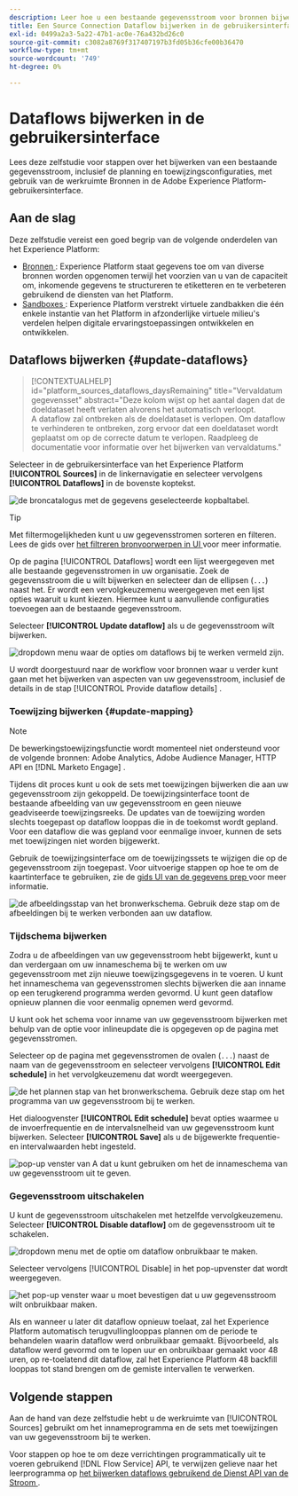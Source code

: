 ```yaml
---
description: Leer hoe u een bestaande gegevensstroom voor bronnen bijwerkt in de gebruikersinterface van het Experience Platform.
title: Een Source Connection Dataflow bijwerken in de gebruikersinterface
exl-id: 0499a2a3-5a22-47b1-ac0e-76a432bd26c0
source-git-commit: c3082a8769f317407197b3fd05b36cfe00b36470
workflow-type: tm+mt
source-wordcount: '749'
ht-degree: 0%

---
```


# Dataflows bijwerken in de gebruikersinterface

Lees deze zelfstudie voor stappen over het bijwerken van een bestaande gegevensstroom, inclusief de planning en toewijzingsconfiguraties, met gebruik van de werkruimte Bronnen in de Adobe Experience Platform-gebruikersinterface.

## Aan de slag

Deze zelfstudie vereist een goed begrip van de volgende onderdelen van het Experience Platform:

* [ Bronnen ](../../home.md): Experience Platform staat gegevens toe om van diverse bronnen worden opgenomen terwijl het voorzien van u van de capaciteit om, inkomende gegevens te structureren te etiketteren en te verbeteren gebruikend de diensten van het Platform.
* [ Sandboxes ](../../../sandboxes/home.md): Experience Platform verstrekt virtuele zandbakken die één enkele instantie van het Platform in afzonderlijke virtuele milieu&#39;s verdelen helpen digitale ervaringstoepassingen ontwikkelen en ontwikkelen.

## Dataflows bijwerken {#update-dataflows}

>[!CONTEXTUALHELP]
>id="platform_sources_dataflows_daysRemaining"
>title="Vervaldatum gegevensset"
>abstract="Deze kolom wijst op het aantal dagen dat de doeldataset heeft verlaten alvorens het automatisch verloopt.<br> A dataflow zal ontbreken als de doeldataset is verlopen. Om dataflow te verhinderen te ontbreken, zorg ervoor dat een doeldataset wordt geplaatst om op de correcte datum te verlopen. Raadpleeg de documentatie voor informatie over het bijwerken van vervaldatums."

Selecteer in de gebruikersinterface van het Experience Platform **[!UICONTROL Sources]** in de linkernavigatie en selecteer vervolgens **[!UICONTROL Dataflows]** in de bovenste koptekst.

![ de broncatalogus met de gegevens geselecteerde kopbaltabel.](../../images/tutorials/update-dataflows/catalog.png)

>[!TIP]
>
>Met filtermogelijkheden kunt u uw gegevensstromen sorteren en filteren. Lees de gids over [ het filtreren bronvoorwerpen in UI ](./filter.md) voor meer informatie.

Op de pagina [!UICONTROL Dataflows] wordt een lijst weergegeven met alle bestaande gegevensstromen in uw organisatie. Zoek de gegevensstroom die u wilt bijwerken en selecteer dan de ellipsen (`...`) naast het. Er wordt een vervolgkeuzemenu weergegeven met een lijst opties waaruit u kunt kiezen. Hiermee kunt u aanvullende configuraties toevoegen aan de bestaande gegevensstroom.

Selecteer **[!UICONTROL Update dataflow]** als u de gegevensstroom wilt bijwerken.

![ dropdown menu waar de opties om dataflows bij te werken vermeld zijn.](../../images/tutorials/update-dataflows/dropdown_update.png)

U wordt doorgestuurd naar de workflow voor bronnen waar u verder kunt gaan met het bijwerken van aspecten van uw gegevensstroom, inclusief de details in de stap [!UICONTROL Provide dataflow details] .

### Toewijzing bijwerken {#update-mapping}

>[!NOTE]
>
>De bewerkingstoewijzingsfunctie wordt momenteel niet ondersteund voor de volgende bronnen: Adobe Analytics, Adobe Audience Manager, HTTP API en [!DNL Marketo Engage] .

Tijdens dit proces kunt u ook de sets met toewijzingen bijwerken die aan uw gegevensstroom zijn gekoppeld.  De toewijzingsinterface toont de bestaande afbeelding van uw gegevensstroom en geen nieuwe geadviseerde toewijzingsreeks. De updates van de toewijzing worden slechts toegepast op dataflow looppas die in de toekomst wordt gepland. Voor een dataflow die was gepland voor eenmalige invoer, kunnen de sets met toewijzingen niet worden bijgewerkt.

Gebruik de toewijzingsinterface om de toewijzingssets te wijzigen die op de gegevensstroom zijn toegepast. Voor uitvoerige stappen op hoe te om de kaartinterface te gebruiken, zie de [ gids UI van de gegevens prep ](../../../data-prep/ui/mapping.md) voor meer informatie.

![ de afbeeldingsstap van het bronwerkschema. Gebruik deze stap om de afbeeldingen bij te werken verbonden aan uw dataflow.](../../images/tutorials/update-dataflows/mapping.png)

### Tijdschema bijwerken

Zodra u de afbeeldingen van uw gegevensstroom hebt bijgewerkt, kunt u dan verdergaan om uw innameschema bij te werken om uw gegevensstroom met zijn nieuwe toewijzingsgegevens in te voeren. U kunt het innameschema van gegevensstromen slechts bijwerken die aan inname op een terugkerend programma werden gevormd. U kunt geen dataflow opnieuw plannen die voor eenmalig opnemen werd gevormd.

U kunt ook het schema voor inname van uw gegevensstroom bijwerken met behulp van de optie voor inlineupdate die is opgegeven op de pagina met gegevensstromen.

Selecteer op de pagina met gegevensstromen de ovalen (`...`) naast de naam van de gegevensstroom en selecteer vervolgens **[!UICONTROL Edit schedule]** in het vervolgkeuzemenu dat wordt weergegeven.

![ de het plannen stap van het bronwerkschema. Gebruik deze stap om het programma van uw gegevensstroom bij te werken.](../../images/tutorials/update-dataflows/dropdown_edit.png)

Het dialoogvenster **[!UICONTROL Edit schedule]** bevat opties waarmee u de invoerfrequentie en de intervalsnelheid van uw gegevensstroom kunt bijwerken. Selecteer **[!UICONTROL Save]** als u de bijgewerkte frequentie- en intervalwaarden hebt ingesteld.

![ pop-up venster van A dat u kunt gebruiken om het de innameschema van uw gegevensstroom uit te geven.](../../images/tutorials/update-dataflows/edit_schedule.png)

### Gegevensstroom uitschakelen

U kunt de gegevensstroom uitschakelen met hetzelfde vervolgkeuzemenu. Selecteer **[!UICONTROL Disable dataflow]** om de gegevensstroom uit te schakelen.

![ dropdown menu met de optie om dataflow onbruikbaar te maken.](../../images/tutorials/update-dataflows/dropdown_disable.png)

Selecteer vervolgens [!UICONTROL Disable] in het pop-upvenster dat wordt weergegeven.

![ het pop-up venster waar u moet bevestigen dat u uw gegevensstroom wilt onbruikbaar maken.](../../images/tutorials/update-dataflows/disable_dataflow.png)

Als en wanneer u later dit dataflow opnieuw toelaat, zal het Experience Platform automatisch terugvullinglooppas plannen om de periode te behandelen waarin dataflow werd onbruikbaar gemaakt. Bijvoorbeeld, als dataflow werd gevormd om te lopen uur en onbruikbaar gemaakt voor 48 uren, op re-toelatend dit dataflow, zal het Experience Platform 48 backfill looppas tot stand brengen om de gemiste intervallen te verwerken.

## Volgende stappen

Aan de hand van deze zelfstudie hebt u de werkruimte van [!UICONTROL Sources] gebruikt om het innameprogramma en de sets met toewijzingen van uw gegevensstroom bij te werken.

Voor stappen op hoe te om deze verrichtingen programmatically uit te voeren gebruikend [!DNL Flow Service] API, te verwijzen gelieve naar het leerprogramma op [ het bijwerken dataflows gebruikend de Dienst API van de Stroom ](../../tutorials/api/update-dataflows.md).

